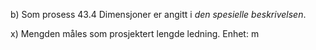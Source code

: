 b) Som prosess 43.4 Dimensjoner er angitt i *den spesielle beskrivelsen*.

x) Mengden måles som prosjektert lengde ledning. Enhet: m

